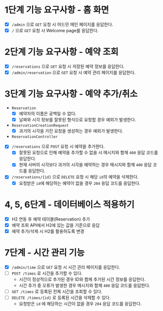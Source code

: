 # 1단계 기능 요구사항 - 홈 화면
- [x] `/admin` 으로 `GET` 요청 시 어드민 메인 페이지를 응답한다.
- [x] `/` 으로 `GET` 요청 시 Welcome page를 응답한다.

# 2단계 기능 요구사항 - 예약 조회
- [x] `/reservations` 으로 `GET` 요청 시 저장된 예약 정보를 응답한다.
- [x] `/admin/reservation` 으로 `GET` 요청 시 예약 관리 페이지를 응답한다.

# 3단계 기능 요구사항 - 예약 추가/취소
- `Reservation`
  - [x] 예약자의 이름은 공백일 수 없다.
  - [x] 날짜와 시각 정보를 잘못된 형식으로 요청할 경우 예외가 발생한다.
- `ReservationCreationRequest`
  - [x] 과거의 시각을 가진 요청을 생성하는 경우 예외가 발생한다.

- `ReservationController`
- [x] `/reservations` 으로 `POST` 요청 시 예약을 추가한다.
  - [x] 잘못된 요청으로 인해 예약을 추가할 수 없을 시 메시지와 함께 `400` 응답 코드를 응답한다.
  - [x] 현재 서버의 시각보다 과거의 시각을 예약하는 경우 메시지와 함께 `400` 응답 코드를 응답한다.
- [x] `/reservations/{id}` 으로 `DELETE` 요청 시 해당 `id`의 예약을 삭제한다.
  - [x] 요청받은 `id`에 해당하는 예약이 없을 경우 `204` 응답 코드를 응답한다.

# 4, 5, 6단계 - 데이터베이스 적용하기
- [x] H2 연동 후 예약 테이블(Reservation) 추가
- [x] 예약 조회 API에서 H2에 있는 값을 기준으로 응답
- [x] 예약 추가/삭제 시 H2를 활용하도록 변경

# 7단계 - 시간 관리 기능
- [x] `/admin/time` 으로 `GET` 요청 시 시간 관리 페이지를 응답한다.
- [ ] `POST /times` 로 시간을 추가할 수 있다.
  - 시간이 정상적으로 추가된 경우 ID와 함께 추가된 시간 정보를 응답한다.
  - 시간 추가 중 오류가 발생한 경우 메시지와 함께 `400` 응답 코드를 응답한다.
- [ ] `GET /times` 로 등록된 전체 시간을 조회할 수 있다.
- [ ] `DELETE /times/{id}` 로 등록된 시간을 삭제할 수 있다.
  - 요청받은 `id` 에 해당하는 시간이 없을 경우 `204` 응답 코드를 응답한다.
